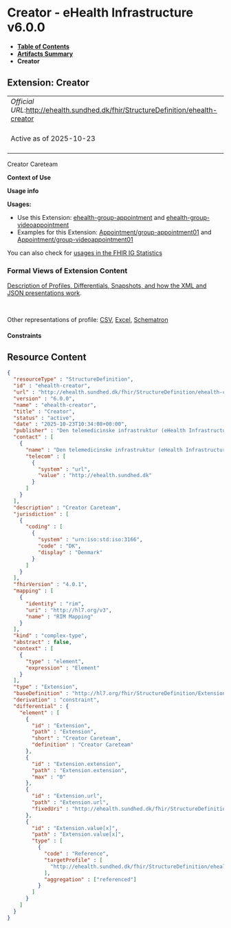 # Creator - eHealth Infrastructure v6.0.0

* [**Table of Contents**](toc.md)
* [**Artifacts Summary**](artifacts.md)
* **Creator**

## Extension: Creator 

| | |
| :--- | :--- |
| *Official URL*:http://ehealth.sundhed.dk/fhir/StructureDefinition/ehealth-creator | *Version*:6.0.0 |
| Active as of 2025-10-23 | *Computable Name*:ehealth-creator |

Creator Careteam

**Context of Use**

**Usage info**

**Usages:**

* Use this Extension: [ehealth-group-appointment](StructureDefinition-ehealth-group-appointment.md) and [ehealth-group-videoappointment](StructureDefinition-ehealth-group-videoappointment.md)
* Examples for this Extension: [Appointment/group-appointment01](Appointment-group-appointment01.md) and [Appointment/group-videoappointment01](Appointment-group-videoappointment01.md)

You can also check for [usages in the FHIR IG Statistics](https://packages2.fhir.org/xig/dk.ehealth.sundhed.fhir.ig.core|current/StructureDefinition/ehealth-creator)

### Formal Views of Extension Content

 [Description of Profiles, Differentials, Snapshots, and how the XML and JSON presentations work](http://build.fhir.org/ig/FHIR/ig-guidance/readingIgs.html#structure-definitions). 

 

Other representations of profile: [CSV](StructureDefinition-ehealth-creator.csv), [Excel](StructureDefinition-ehealth-creator.xlsx), [Schematron](StructureDefinition-ehealth-creator.sch) 

#### Constraints



## Resource Content

```json
{
  "resourceType" : "StructureDefinition",
  "id" : "ehealth-creator",
  "url" : "http://ehealth.sundhed.dk/fhir/StructureDefinition/ehealth-creator",
  "version" : "6.0.0",
  "name" : "ehealth-creator",
  "title" : "Creator",
  "status" : "active",
  "date" : "2025-10-23T10:34:08+00:00",
  "publisher" : "Den telemedicinske infrastruktur (eHealth Infrastructure)",
  "contact" : [
    {
      "name" : "Den telemedicinske infrastruktur (eHealth Infrastructure)",
      "telecom" : [
        {
          "system" : "url",
          "value" : "http://ehealth.sundhed.dk"
        }
      ]
    }
  ],
  "description" : "Creator Careteam",
  "jurisdiction" : [
    {
      "coding" : [
        {
          "system" : "urn:iso:std:iso:3166",
          "code" : "DK",
          "display" : "Denmark"
        }
      ]
    }
  ],
  "fhirVersion" : "4.0.1",
  "mapping" : [
    {
      "identity" : "rim",
      "uri" : "http://hl7.org/v3",
      "name" : "RIM Mapping"
    }
  ],
  "kind" : "complex-type",
  "abstract" : false,
  "context" : [
    {
      "type" : "element",
      "expression" : "Element"
    }
  ],
  "type" : "Extension",
  "baseDefinition" : "http://hl7.org/fhir/StructureDefinition/Extension",
  "derivation" : "constraint",
  "differential" : {
    "element" : [
      {
        "id" : "Extension",
        "path" : "Extension",
        "short" : "Creator Careteam",
        "definition" : "Creator Careteam"
      },
      {
        "id" : "Extension.extension",
        "path" : "Extension.extension",
        "max" : "0"
      },
      {
        "id" : "Extension.url",
        "path" : "Extension.url",
        "fixedUri" : "http://ehealth.sundhed.dk/fhir/StructureDefinition/ehealth-creator"
      },
      {
        "id" : "Extension.value[x]",
        "path" : "Extension.value[x]",
        "type" : [
          {
            "code" : "Reference",
            "targetProfile" : [
              "http://ehealth.sundhed.dk/fhir/StructureDefinition/ehealth-careteam"
            ],
            "aggregation" : ["referenced"]
          }
        ]
      }
    ]
  }
}

```
